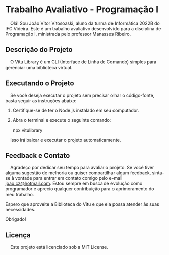 # Trabalho Avaliativo - Programação I

&nbsp;&nbsp;&nbsp;&nbsp;Olá! Sou João Vitor Vitosoaski, aluno da turma de Informática 2022B do IFC Videira. Este é um trabalho avaliativo desenvolvido para a disciplina de Programação I, ministrada pelo professor Manasses Ribeiro.

## Descrição do Projeto

&nbsp;&nbsp;&nbsp;&nbsp;O Vitu Library é um CLI (Interface de Linha de Comando) simples para gerenciar uma biblioteca virtual.

## Executando o Projeto

&nbsp;&nbsp;&nbsp;&nbsp;Se você deseja executar o projeto sem precisar olhar o código-fonte, basta seguir as instruções abaixo:

1. Certifique-se de ter o Node.js instalado em seu computador.

2. Abra o terminal e execute o seguinte comando:

    npx vitulibrary

&nbsp;&nbsp;&nbsp;&nbsp;Isso irá baixar e executar o projeto automaticamente.

## Feedback e Contato

&nbsp;&nbsp;&nbsp;&nbsp;Agradeço por dedicar seu tempo para avaliar o projeto. Se você tiver alguma sugestão de melhoria ou quiser compartilhar algum feedback, sinta-se à vontade para entrar em contato comigo pelo e-mail joao.cz@hotmail.com. Estou sempre em busca de evolução como programador e aprecio qualquer contribuição para o aprimoramento do meu trabalho.

Espero que aproveite a Biblioteca do Vitu e que ela possa atender às suas necessidades.

Obrigado!

## Licença

&nbsp;&nbsp;&nbsp;&nbsp;Este projeto está licenciado sob a MIT License.
